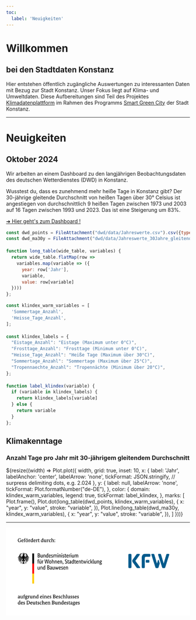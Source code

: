 ```yaml
---
toc:
  label: 'Neuigkeiten'
---
```


<h1>Willkommen</h1>
<h2>bei den Stadtdaten Konstanz</h2>

Hier entstehen öffentlich zugängliche Auswertungen zu interessanten
Daten mit Bezug zur Stadt Konstanz. Unser Fokus liegt auf Klima- und
Umweltdaten. Diese Aufbereitungen sind Teil des Projektes
[Klimadatenplattform][project] im Rahmen des Programms [Smart Green
City][sgc] der Stadt Konstanz.

[project]: https://smart-green-city-konstanz.de/klimadatenplattform
[sgc]: https://smart-green-city-konstanz.de/

---

<h1>Neuigkeiten</h1><h2></h2>

## Oktober 2024

Wir arbeiten an einem Dashboard zu den langjährigen Beobachtungsdaten
des deutschen Wetterdienstes (DWD) in Konstanz.

Wusstest du, dass es zunehmend mehr heiße Tage in Konstanz gibt?
Der 30-jährige gleitende Durchschnitt von heißen Tagen über 30° Celsius
ist angestiegen von durchschnittlich 9 heißen Tagen zwischen 1973 und
2003 auf 16 Tagen zwischen 1993 und 2023. Das ist eine Steigerung
um 83%.

[➜ Hier geht's zum Dashboard !](dwd/index.html)

```js
const dwd_points = FileAttachment("dwd/data/Jahreswerte.csv").csv({typed: true})
const dwd_ma30y = FileAttachment("dwd/data/Jahreswerte_30Jahre_gleitender_Durchschnitt.csv").csv({typed: true})

function long_table(wide_table, variables) {
  return wide_table.flatMap(row =>
    variables.map(variable => ({
      year: row['Jahr'],
      variable,
      value: row[variable]
  })))
};
```

```js
const klindex_warm_variables = [
  'Sommertage_Anzahl',
  'Heisse_Tage_Anzahl',
];

const klindex_labels = {
  "Eistage_Anzahl": "Eistage (Maximum unter 0°C)",
  "Frosttage_Anzahl": "Frosttage (Minimum unter 0°C)",
  "Heisse_Tage_Anzahl": "Heiße Tage (Maximum über 30°C)",
  "Sommertage_Anzahl": "Sommertage (Maximum über 25°C)",
  "Tropennaechte_Anzahl": "Tropennächte (Minimum über 20°C)",
};

function label_klindex(variable) {
  if (variable in klindex_labels) {
    return klindex_labels[variable]
  } else {
    return variable
  }
};
```

<div class="card">
  <h2>Klimakenntage</h2>
  <h3>Anzahl Tage pro Jahr mit 30-jährigem gleitendem Durchschnitt</h3>
${resize((width) => Plot.plot({
    width,
    grid: true,
    inset: 10,
    x: {
      label: 'Jahr',
      labelAnchor: 'center',
      labelArrow: 'none',
      tickFormat: JSON.stringify, // surpress delimiting dots, e.g. 2.024
    },
    y: {
      label: null,
      labelArrow: 'none',
      tickFormat: Plot.formatNumber("de-DE"),
    },
    color: {
      domain: klindex_warm_variables,
      legend: true,
      tickFormat: label_klindex,
    },
    marks: [
      Plot.frame(),
      Plot.dot(long_table(dwd_points, klindex_warm_variables), {
        x: "year",
        y: "value",
        stroke: "variable",
      }),
      Plot.line(long_table(dwd_ma30y, klindex_warm_variables), {
        x: "year",
        y: "value",
        stroke: "variable",
      }),
    ]
  }))}
</div> <!-- card -->

---

<img style='max-height:15rem' title="Smart City Sponsoren" alt="Gefördert durch das Bundensministerium für Wohnen, Stadtentwicklung und Bauwesen sowie der KFW" src="assets/sponsors-wide.png" />
